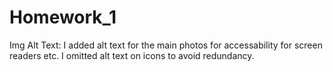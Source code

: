 # Homework_1

Img Alt Text: I added alt text for the main photos for accessability for screen readers etc. I omitted alt text on icons to avoid redundancy.